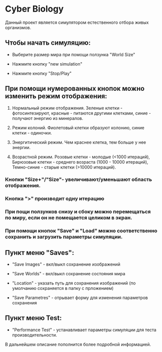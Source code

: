 # Cyber Biology

Данный проект является симулятором естественного отбора живых организмов.

## Чтобы начать симуляцию:

* Выберите размер мира при помощи ползунка "World Size"

* Нажмите кнопку "new simulation"

* Нажмите кнопку "Stop/Play"


## При помощи нумерованных кнопок можно изменить режим отображения:

1. Нормальный режим отображения. Зеленые клетки - фотосинтезируют, красные - питаются другими клетками, синие - получают энергию из минералов.

2. Режим колоний. Фиолетовый клетки образуют колонию, синие клетки - одиночки.

3. Энергитический режим. Чем краснее клетка, тем больше у нее энергии.

4. Возрастной режим. Розовые клетки - молодые (<1000 итераций), Бирюзовые клетки - среднего возраста (1000 - 10000 итераций), Темно-синие - старые клетки (>10000 итераций).


### Кнопки "Size+"/"Size"- увеличивают/уменьшают область отображения.

### Кнопка ">" производит одну итерацию

### При пощи ползунков снизу и сбоку можно перемещаться по миру, если он не помещается целиком в экран.

### При помощи кнопок "Save" и "Load" можно соответственно сохранить и загрузить параметры симуляции.

## Пункт меню "Saves":

* "Save Images" - вкл/выкл сохранение изображений

* "Save Worlds" - вкл/выкл сохранение состояния мира

* "Location" - указать путь для сохранения изображений (по умолчанию сохраняется в папку с прложением)

* "Save Parametres" - отрывает форму для изменения параметров сохранения


## Пункт меню Test:

* "Performance Test" - устанавливает параметры симуляции для теста производительности.

В дальнейшем описание пополнится более подробной информацией.